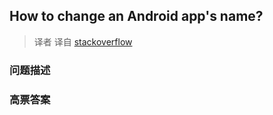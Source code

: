## How to change an Android app's name?

> 译者 译自 [stackoverflow](http://stackoverflow.com/questions/5443304/how-to-change-an-android-apps-name) 

### 问题描述 

### 高票答案 

